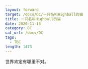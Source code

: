```yaml
---
layout: forward
target: /docs/DC/一只名叫Highball的猫
title: 一只名叫Highball的猫
date: 2020-11-16
category: DC
cat_url: /docs/DC
tags: 
  - TBC
length: 1473
---
```


世界肯定有哪里不对。
